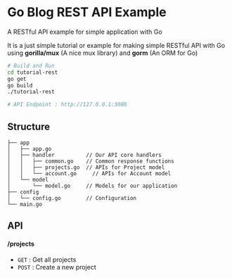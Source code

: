 # Go Blog REST API Example
A RESTful API example for simple application with Go

It is a just simple tutorial or example for making simple RESTful API with Go using **gorilla/mux** (A nice mux library) and **gorm** (An ORM for Go)

```bash
# Build and Run
cd tutorial-rest
go get
go build
./tutorial-rest

# API Endpoint : http://127.0.0.1:3000
```

## Structure
```
├── app
│   ├── app.go
│   ├── handler          // Our API core handlers
│   │   ├── common.go    // Common response functions
│   │   ├── projects.go  // APIs for Project model
│   │   └── account.go     // APIs for Account model
│   └── model
│       └── model.go     // Models for our application
├── config
│   └── config.go        // Configuration
└── main.go
```

## API

#### /projects
* `GET` : Get all projects
* `POST` : Create a new project


